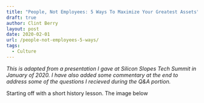 ```yaml
---
title: "People, Not Employees: 5 Ways To Maximize Your Greatest Assets"
draft: true
author: Clint Berry
layout: post
date: 2020-02-01
url: /people-not-employees-5-ways/
tags:
  - Culture
---
```


_This is adapted from a presentation I gave at Silicon Slopes Tech Summit in January of 2020. I have also added some commentary at the end to address some of the questions I recieved during the Q&A portion._

Starting off with a short history lesson. The image below 


